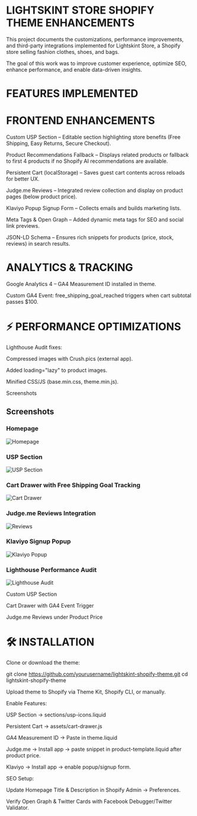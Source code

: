 # LIGHTSKINT STORE SHOPIFY THEME ENHANCEMENTS

This project documents the customizations, performance improvements, and third-party integrations implemented for Lightskint Store, a Shopify store selling fashion clothes, shoes, and bags.

The goal of this work was to improve customer experience, optimize SEO, enhance performance, and enable data-driven insights.

# FEATURES IMPLEMENTED

# FRONTEND ENHANCEMENTS

Custom USP Section – Editable section highlighting store benefits (Free Shipping, Easy Returns, Secure Checkout).

Product Recommendations Fallback – Displays related products or fallback to first 4 products if no Shopify AI recommendations are available.

Persistent Cart (localStorage) – Saves guest cart contents across reloads for better UX.

Judge.me Reviews – Integrated review collection and display on product pages (below product price).

Klaviyo Popup Signup Form – Collects emails and builds marketing lists.

Meta Tags & Open Graph – Added dynamic meta tags for SEO and social link previews.

JSON-LD Schema – Ensures rich snippets for products (price, stock, reviews) in search results.


# ANALYTICS & TRACKING

Google Analytics 4 – GA4 Measurement ID installed in theme.

Custom GA4 Event: free_shipping_goal_reached triggers when cart subtotal passes $100.

# ⚡ PERFORMANCE OPTIMIZATIONS

Lighthouse Audit fixes:

Compressed images with Crush.pics (external app).

Added loading="lazy" to product images.

Minified CSS/JS (base.min.css, theme.min.js).


Screenshots

## Screenshots  

### Homepage  
![Homepage](screenshot-1.png)  

### USP Section  
![USP Section](screenshot-2.png)  

### Cart Drawer with Free Shipping Goal Tracking  
![Cart Drawer](screenshot-3.png)  

### Judge.me Reviews Integration  
![Reviews](screenshot-4.png)  

### Klaviyo Signup Popup  
![Klaviyo Popup](screenshot-5.png)  

### Lighthouse Performance Audit  
![Lighthouse Audit](screenshot-6.png)  


Custom USP Section


Cart Drawer with GA4 Event Trigger


Judge.me Reviews under Product Price


# 🛠️ INSTALLATION

Clone or download the theme:

git clone https://github.com/yourusername/lightskint-shopify-theme.git
cd lightskint-shopify-theme


Upload theme to Shopify via Theme Kit, Shopify CLI, or manually.

Enable Features:

USP Section → sections/usp-icons.liquid

Persistent Cart → assets/cart-drawer.js

GA4 Measurement ID → Paste in theme.liquid <head>

Judge.me → Install app → paste snippet in product-template.liquid after product price.

Klaviyo → Install app → enable popup/signup form.

SEO Setup:

Update Homepage Title & Description in Shopify Admin → Preferences.

Verify Open Graph & Twitter Cards with Facebook Debugger/Twitter Validator.
